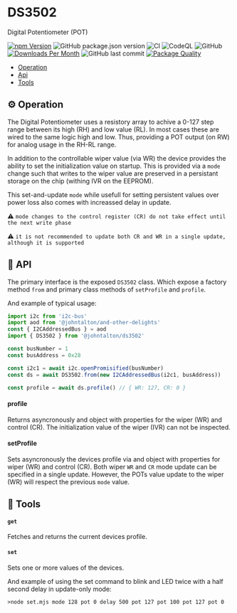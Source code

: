# DS3502
Digital Potentiometer (POT)

[![npm Version](http://img.shields.io/npm/v/@johntalton/ds3502.svg)](https://www.npmjs.com/package/@johntalton/ds3502)
![GitHub package.json version](https://img.shields.io/github/package-json/v/johntalton/ds3502)
![CI](https://github.com/johntalton/ds3502/workflows/CI/badge.svg?branch=master&event=push)
![CodeQL](https://github.com/johntalton/ds3502/workflows/CodeQL/badge.svg)
![GitHub](https://img.shields.io/github/license/johntalton/ds3502)
[![Downloads Per Month](http://img.shields.io/npm/dm/@johntalton/ds3502.svg)](https://www.npmjs.com/package/@johntalton/ds3502)
![GitHub last commit](https://img.shields.io/github/last-commit/johntalton/ds3502)
[![Package Quality](https://npm.packagequality.com/shield/%40johntalton%2Fds3502.svg)](https://packagequality.com/#?package=@johntalton/ds3502)

* [Operation](#gear-operation)
* [Api](#book-api)
* [Tools](#wrench-tools) 

## :gear: Operation
The Digital Potentiometer uses a resistory array to achive a 0-127 step range between its high (RH) and low value (RL).  In most cases these are wired to the same logic high and low.  Thus, providing a POT output (on RW) for analog usage in the RH-RL range.

In addition to the controllable wiper value (via WR) the device provides the ability to set the initialization value on startup.  This is provided via a `mode` change such that writes to the wiper value are preserved in a persistant storage on the chip (withing IVR on the EEPROM).

This set-and-update `mode` while usefull for setting persistent values over power loss also comes with increassed delay in update.

:warning: `mode changes to the control register (CR) do not take effect until the next write phase`

:warning: `it is not recommended to update both CR and WR in a single update, although it is supported`

## :book: API

The primary interface is the exposed `DS3502` class.  Which expose a factory method `from` and primary class methods of `setProfile` and `profile`.

And example of typical usage:

```javascript
import i2c from 'i2c-bus'
import aod from '@johntalton/and-other-delights'
const { I2CAddressedBus } = aod
import { DS3502 } from '@johntalton/ds3502'

const busNumber = 1
const busAddress = 0x28

const i2c1 = await i2c.openPromisified(busNumber)
const ds = await DS3502.from(new I2CAddressedBus(i2c1, busAddress))

const profile = await ds.profile() // { WR: 127, CR: 0 }

```

#### profile
Returns asyncronously and object with properties for the wiper (WR) and control (CR).  The initialization value of the wiper (IVR) can not be inspected.  

#### setProfile
Sets asyncronously the devices profile via and object with properties for wiper (WR) and control (CR).  Both wiper `WR` and `CR` mode update can be specified in a single update.  However, the POTs value update to the wiper (WR) will respect the previous `mode` value.


## :wrench: Tools

#### `get`
Fetches and returns the current devices profile.

#### `set`
Sets one or more values of the devices.

And example of using the set command to blink and LED twice with a half second delay in update-only mode:
```shell
>node set.mjs mode 128 pot 0 delay 500 pot 127 pot 100 pot 127 pot 0
```




